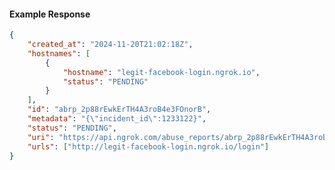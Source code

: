 <!-- Code generated for API Clients. DO NOT EDIT. -->

#### Example Response

```json
{
	"created_at": "2024-11-20T21:02:18Z",
	"hostnames": [
		{
			"hostname": "legit-facebook-login.ngrok.io",
			"status": "PENDING"
		}
	],
	"id": "abrp_2p88rEwkErTH4A3roB4e3FOnorB",
	"metadata": "{\"incident_id\":1233122}",
	"status": "PENDING",
	"uri": "https://api.ngrok.com/abuse_reports/abrp_2p88rEwkErTH4A3roB4e3FOnorB",
	"urls": ["http://legit-facebook-login.ngrok.io/login"]
}
```

